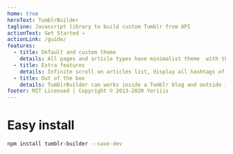 ```yaml
---
home: true
heroText: TumblrBuilder
tagline: Javascript library to build custom Tumblr from API
actionText: Get Started →
actionLink: /guide/
features:
  - title: Default and custom theme
    details: All pages and article types have minimalist theme  with the main fields and can individually be overrides
  - title: Extra features
    details: Infinite scroll on articles list, display all hashtags of articles, get related posts and increase load performance with browser storage
  - title: Out of the box
    details: TumblrBuilder can works inside a Tumblr blog and outside in your personal website, thanks to the API
footer: MIT Licensed | Copyright © 2013-2020 Yoriiis
---
```


# Easy install

```bash
npm install tumblr-builder --save-dev
```
